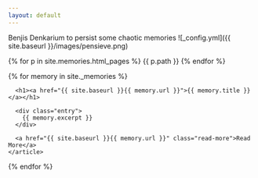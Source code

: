 ```yaml
---
layout: default
---
```

Benjis Denkarium to persist some chaotic memories
![_config.yml]({{ site.baseurl }}/images/pensieve.png)

{% for p in site.memories.html_pages %}
{{ p.path }}
{% endfor %}

<div class="memories">
  {% for memory in site._memories %}
    <article class="memory">

      <h1><a href="{{ site.baseurl }}{{ memory.url }}">{{ memory.title }}</a></h1>

      <div class="entry">
        {{ memory.excerpt }}
      </div>

      <a href="{{ site.baseurl }}{{ memory.url }}" class="read-more">Read More</a>
    </article>
  {% endfor %}
</div>
